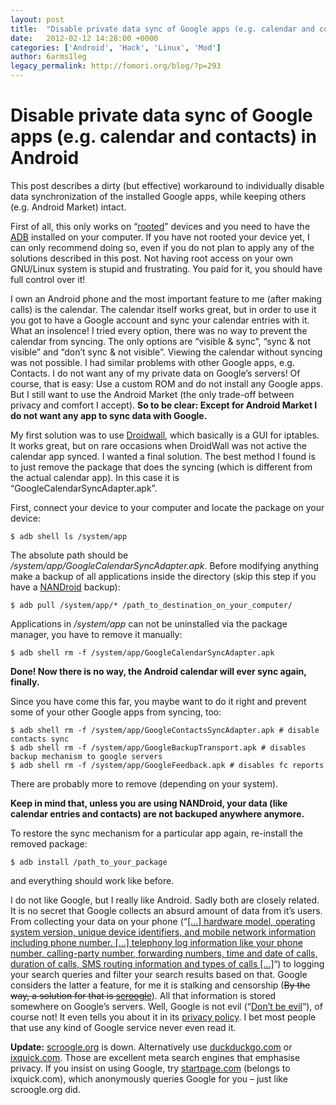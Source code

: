 ```yaml
---
layout: post
title:  "Disable private data sync of Google apps (e.g. calendar and contacts) in Android"
date:   2012-02-12 14:28:00 +0000
categories: ['Android', 'Hack', 'Linux', 'Mod']
author: 6arms1leg
legacy_permalink: http://fomori.org/blog/?p=293
---
```



Disable private data sync of Google apps (e.g. calendar and contacts) in Android
================================================================================

This post describes a dirty (but effective) workaround to individually disable data synchronization of the installed Google apps, while keeping others (e.g. Android Market) intact.

First of all, this only works on “[rooted](http://en.wikipedia.org/wiki/Rooting_%28Android_OS%29 "en.wikipedia.org - Rooting (Android OS)")” devices and you need to have the [ADB](http://developer.android.com/sdk/installing.html "developer.android.com - Installing the SDK") installed on your computer. If you have not rooted your device yet, I can only recommend doing so, even if you do not plan to apply any of the solutions described in this post. Not having root access on your own GNU/Linux system is stupid and frustrating. You paid for it, you should have full control over it!

I own an Android phone and the most important feature to me (after making calls) is the calendar. The calendar itself works great, but in order to use it you got to have a Google account and sync your calendar entries with it. What an insolence! I tried every option, there was no way to prevent the calendar from syncing. The only options are “visible & sync”, “sync & not visible” and “don’t sync & not visible”. Viewing the calendar without syncing was not possible. I had similar problems with other Google apps, e.g. Contacts. I do not want any of my private data on Google’s servers! Of course, that is easy:  Use a custom ROM and do not install any Google apps. But I still want to use the Android Market (the only trade-off between privacy and comfort I accept). **So to be clear: Except for Android Market I do not want any app to sync data with Google.**

My first solution was to use [Droidwall](https://market.android.com/details?id=com.googlecode.droidwall.free&hl=en "market.android.com - DroidWall - Android Firewall"), which basically is a GUI for iptables. It works great, but on rare occasions when DroidWall was not active the calendar app synced. I wanted a final solution. The best method I found is to just remove the package that does the syncing (which is different from the actual calendar app). In this case it is “GoogleCalendarSyncAdapter.apk”.

First, connect your device to your computer and locate the package on your device:

```
$ adb shell ls /system/app
```

The absolute path should be */system/app/GoogleCalendarSyncAdapter.apk*. Before modifying anything make a backup of all applications inside the directory (skip this step if you have a [NANDroid](http://wiki.cyanogenmod.com/wiki/Howto:_Using_the_Recovery#NANDroid_backups "wiki.cyanogenmod.com - NANDroid backups") backup):

```
$ adb pull /system/app/* /path_to_destination_on_your_computer/
```

Applications in */system/app* can not be uninstalled via the package manager, you have to remove it manually:

```
$ adb shell rm -f /system/app/GoogleCalendarSyncAdapter.apk
```

**Done! Now there is no way, the Android calendar will ever sync again, finally.**

Since you have come this far, you maybe want to do it right and prevent some of your other Google apps from syncing, too:

```
$ adb shell rm -f /system/app/GoogleContactsSyncAdapter.apk # disable contacts sync
$ adb shell rm -f /system/app/GoogleBackupTransport.apk # disables backup mechanism to google servers
$ adb shell rm -f /system/app/GoogleFeedback.apk # disables fc reports
```

There are probably more to remove (depending on your system).

**Keep in mind that, unless you are using NANDroid, your data (like calendar entries and contacts) are not backuped anywhere anymore.**

To restore the sync mechanism for a particular app again, re-install the removed package:

```
$ adb install /path_to_your_package
```

and everything should work like before.

I do not like Google, but I really like Android. Sadly both are closely related. It is no secret that Google collects an absurd amount of data from it’s users. From collecting your data on your phone (“[[…] hardware model, operating system version, unique device identifiers, and mobile network information including phone number. […] telephony log information like your phone number, calling-party number, forwarding numbers, time and date of calls, duration of calls, SMS routing information and types of calls […]](http://www.google.com/intl/en_ALL/policies/privacy/ "www.google.com - Privacy Policy")“) to logging your search queries and filter your search results based on that. Google considers the latter a feature, for me it is stalking and censorship (~~By the way, a solution for that is [scroogle](http://scroogle.org/ "scroogle.org")~~). All that information is stored somewhere on Google’s servers. Well, Google is not evil (“[Don’t be evil](http://en.wikipedia.org/wiki/Don%27t_be_evil "en.wikipedia.org - Don't be evil")“), of course not! It even tells you about it in its [privacy policy](http://www.google.com/intl/en_ALL/policies/privacy/ "www.google.com - Privacy Policy"). I bet most people that use any kind of Google service never even read it.

**Update:** [scroogle.org](http://scroogle.org/ "scroogle.org") is down. Alternatively use [duckduckgo.com](https://duckduckgo.com/ "duckduckgo.com - HTTPS") or [ixquick.com](https://ixquick.com/ "ixquick.com"). Those are excellent meta search engines that emphasise privacy. If you insist on using Google, try [startpage.com](https://startpage.com/ "startpage.com") (belongs to ixquick.com), which anonymously queries Google for you – just like scroogle.org did.

  

	